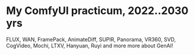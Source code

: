 # My ComfyUI practicum, 2022..2030 yrs
FLUX, WAN, FramePack, AnimateDiff, SUPIR, Panorama, VR360, SVD, CogVideo, Mochi, LTХV, Hanyuan, Ruyi and more more about GenAI!
